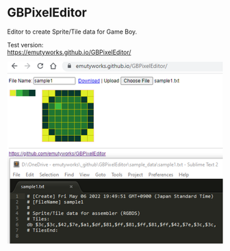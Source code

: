 # GBPixelEditor
Editor to create Sprite/Tile data for Game Boy.

Test version:  
https://emutyworks.github.io/GBPixelEditor/

<img src="https://raw.githubusercontent.com/emutyworks/emutyworks.github.io/master/GBPixelEditor/20220506.png">
